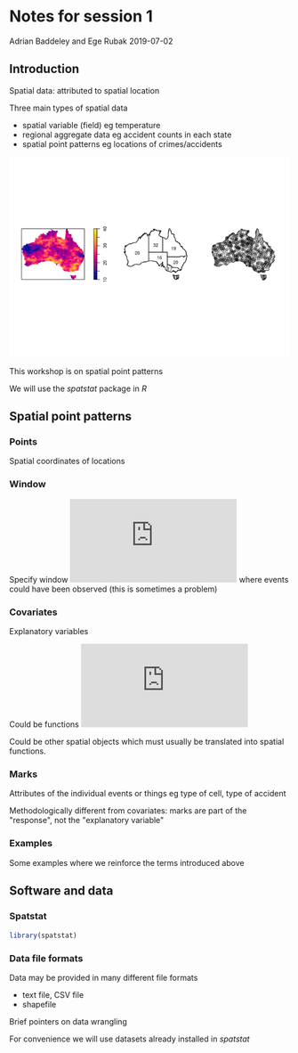 Notes for session 1
================
Adrian Baddeley and Ege Rubak
2019-07-02

Introduction
------------

Spatial data: attributed to spatial location

Three main types of spatial data

-   spatial variable (field) eg temperature
-   regional aggregate data eg accident counts in each state
-   spatial point patterns eg locations of crimes/accidents

![](notes01_files/figure-markdown_github/unnamed-chunk-2-1.png)

This workshop is on spatial point patterns

We will use the *spatstat* package in *R*

Spatial point patterns
----------------------

### Points

Spatial coordinates of locations

### Window

Specify window ![W](https://latex.codecogs.com/png.latex?W "W") where events could have been observed (this is sometimes a problem)

### Covariates

Explanatory variables

Could be functions ![Z(u), \\quad u \\in W](https://latex.codecogs.com/png.latex?Z%28u%29%2C%20%5Cquad%20u%20%5Cin%20W "Z(u), \quad u \in W")

Could be other spatial objects which must usually be translated into spatial functions.

### Marks

Attributes of the individual events or things eg type of cell, type of accident

Methodologically different from covariates: marks are part of the "response", not the "explanatory variable"

### Examples

Some examples where we reinforce the terms introduced above

Software and data
-----------------

### Spatstat

``` r
library(spatstat)
```

### Data file formats

Data may be provided in many different file formats

-   text file, CSV file
-   shapefile

Brief pointers on data wrangling

For convenience we will use datasets already installed in *spatstat*

